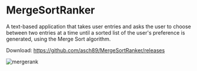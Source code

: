 # MergeSortRanker
A text-based application that takes user entries and asks the user to choose between two entries at a time until a sorted list of the user's preference is generated, using the Merge Sort algorithm.

Download: https://github.com/asch89/MergeSortRanker/releases

![mergerank](https://user-images.githubusercontent.com/64753476/165414682-ce0266d2-0f75-4e2f-b08b-47daff961609.PNG)
